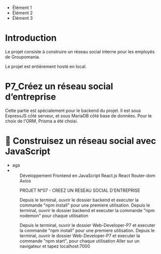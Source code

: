 <ul>
  <li>Élément 1</li>
  <li>Élément 2</li>
  <li>Élément 3</li>
</ul>

# Introduction

Le projet consiste à construire un réseau social interne pour les employés de Groupomania.

Le projet est entièrement hosté en local.

# P7_Créez un réseau social d’entreprise

Cette partie est spécialement pour le backend du projet. Il est sous ExpressJS côté serveur, et sous MariaDB côté base de données. Pour le choix de l'ORM, Prisma a été choisi.

# 🔨 Construisez un réseau social avec JavaScript
<ul>
<li>aga <li/>
<ul/>
Développement Frontend en JavaScript
React.js
React Router-dom
Axios

PROJET N°07 - CREEZ UN RESEAU SOCIAL D'ENTREPRISE


Depuis le terminal, ouvrir le dossier backend et executer la commande "npm install" pour une premiere utilisation.
Depuis le terminal, ouvrir le dossier backend et executer la commande "npm nodemon" pour chaque utilisation 
 

Depuis le terminal, ouvrir le dossier Web-Developer-P7 et executer la commande "npm install" pour une premiere utilisation.
Depuis le terminal, ouvrir le dossier Web-Developer-P7 et executer la commande "npm start", pour chaque utilisation
Aller sur un navigateur et tapez localhost:7000
